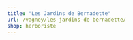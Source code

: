 ```yaml
---
title: "Les Jardins de Bernadette"
url: /vagney/les-jardins-de-bernadette/
shop: herboriste
---
```

